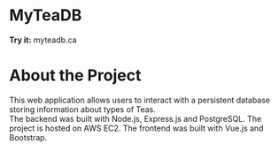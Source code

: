 # MyTeaDB
<b> Try it:</b> myteadb.ca

# About the Project
This web application allows users to interact with a persistent database storing information about types of Teas.   
The backend was built with Node.js, Express.js and PostgreSQL. The project is hosted on AWS EC2. 
The frontend was built with Vue.js and Bootstrap. 
